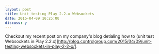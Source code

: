```yaml
---
layout: post
title: Unit testing Play 2.2.x Websockets
date: 2015-04-09 10:25:00
discuss: y
---
```


  Checkout my recent post on my company's blog detialing how to (unit test Websockets in Play 2.2.x)[http://blog.controlgroup.com/2015/04/09/unit-testing-websockets-in-play-2-2-x/].
